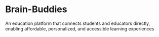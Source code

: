 # Brain-Buddies
An education platform that connects students and educators directly, enabling affordable, personalized, and accessible learning experiences
